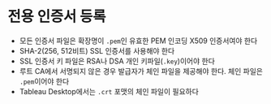 # 전용 인증서 등록

- 모든 인증서 파일은 확장명이 `.pem`인 유효한 PEM 인코딩 X509 인증서여야 한다
- SHA-2(256, 512비트) SSL 인증서를 사용해야 한다
- SSL 인증서 키 파일은 RSA나 DSA 개인 키파일(`.key`)이어야 한다
- 루트 CA에서 서명되지 않은 경우 발급자가 체인 파일을 제공해야 한다. 체인 파일은 `.pem`이어야 한다
- Tableau Desktop에서는 `.crt` 포맷의 체인 파일이 필요하다